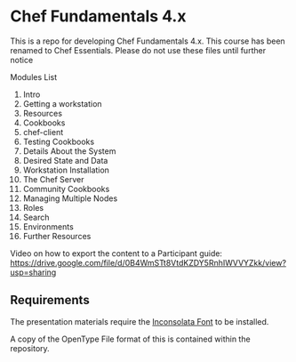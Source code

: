 # Chef Fundamentals 4.x

This is a repo for developing Chef Fundamentals 4.x. This course has been renamed to Chef Essentials. Please do not use these files until further notice


Modules List
1.	Intro
2.	Getting a workstation
3.	Resources
4.	Cookbooks
5.	chef-client
6.	Testing Cookbooks
7.	Details About the System
8.	Desired State and Data
9.	Workstation Installation
10.	The Chef Server
11.	Community Cookbooks
12.	Managing Multiple Nodes
13.	Roles
14.	Search
15.	Environments
16.	Further Resources

Video on how to export the content to a Participant guide: https://drive.google.com/file/d/0B4WmSTt8VtdKZDY5RnhIWVVYZkk/view?usp=sharing

## Requirements

The presentation materials require the [Inconsolata Font](http://www.levien.com/type/myfonts/inconsolata.html) to be installed.

A copy of the OpenType File format of this is contained within the repository.

